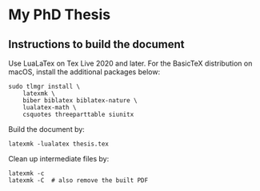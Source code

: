 # My PhD Thesis

## Instructions to build the document
Use LuaLaTex on Tex Live 2020 and later. For the BasicTeX distribution on macOS, install the additional packages below:

    sudo tlmgr install \
        latexmk \
        biber biblatex biblatex-nature \
        lualatex-math \
        csquotes threeparttable siunitx

Build the document by:

    latexmk -lualatex thesis.tex

Clean up intermediate files by:

    latexmk -c
    latexmk -C  # also remove the built PDF
